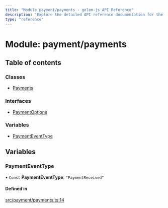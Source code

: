 ```yaml
---
title: "Module payment/payments - golem-js API Reference"
description: "Explore the detailed API reference documentation for the Module payment/payments within the golem-js SDK for the Golem Network."
type: "reference"
---
```

# Module: payment/payments

## Table of contents

### Classes

- [Payments](../classes/payment_payments.Payments)

### Interfaces

- [PaymentOptions](../interfaces/payment_payments.PaymentOptions)

### Variables

- [PaymentEventType](payment_payments#paymenteventtype)

## Variables

### PaymentEventType

• `Const` **PaymentEventType**: ``"PaymentReceived"``

#### Defined in

[src/payment/payments.ts:14](https://github.com/golemfactory/golem-js/blob/19d9abe/src/payment/payments.ts#L14)
